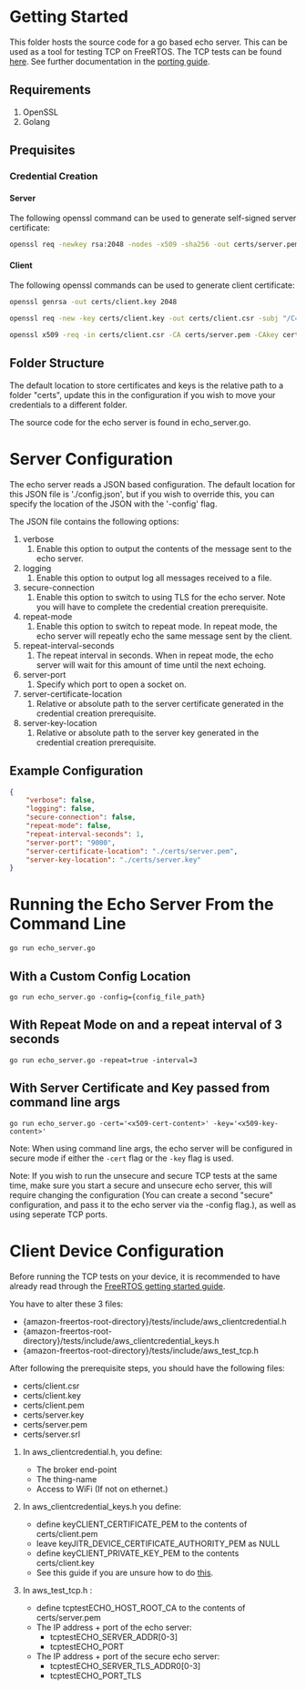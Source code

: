 # Getting Started
This folder hosts the source code for a go based echo server. This can be used as a tool for testing TCP on FreeRTOS.
The TCP tests can be found [here](https://github.com/aws/amazon-freertos/blob/master/libraries/abstractions/secure_sockets/test/iot_test_tcp.c). See further documentation in the [porting guide](https://docs.aws.amazon.com/freertos/latest/portingguide/afr-echo-server.html).
## Requirements
1. OpenSSL
1. Golang
## Prequisites
### Credential Creation
#### Server
The following openssl command can be used to generate self-signed server certificate:
```bash
openssl req -newkey rsa:2048 -nodes -x509 -sha256 -out certs/server.pem -keyout certs/server.key -days 365 -subj "/C=US/ST=WA/L=Place/O=YourCompany/OU=IT/CN=www.yours.com/emailAddress=yourEmail@your.com"
```
#### Client
The following openssl commands can be used to generate client certificate:
```bash
openssl genrsa -out certs/client.key 2048

openssl req -new -key certs/client.key -out certs/client.csr -subj "/C=US/ST=WA/L=Place/O=YourCompany/OU=IT/CN=www.yours.com/emailAddress=yourEmail@your.com"

openssl x509 -req -in certs/client.csr -CA certs/server.pem -CAkey certs/server.key -CAcreateserial -out certs/client.pem -days 365 -sha256
```
## Folder Structure
The default location to store certificates and keys is the relative path to a folder "certs", update this in the configuration if you wish to move your credentials to a different folder.

The source code for the echo server is found in echo_server.go.

# Server Configuration
The echo server reads a JSON based configuration. The default location for this JSON file is './config.json', but if you wish to override this, you can specify the location of the JSON with the '-config' flag.

The JSON file contains the following options:
1. verbose
    1. Enable this option to output the contents of the message sent to the echo server.
1. logging
    1. Enable this option to output log all messages received to a file.
1. secure-connection
    1. Enable this option to switch to using TLS for the echo server. Note you will have to complete the credential creation prerequisite.
1. repeat-mode
    1. Enable this option to switch to repeat mode. In repeat mode, the echo server will repeatly echo the same message sent by the client.
1. repeat-interval-seconds
    1. The repeat interval in seconds. When in repeat mode, the echo server will wait for this amount of time until the next echoing.
1. server-port
    1. Specify which port to open a socket on.
1. server-certificate-location
    1. Relative or absolute path to the server certificate generated in the credential creation prerequisite.
1. server-key-location
    1. Relative or absolute path to the server key generated in the credential creation prerequisite.
## Example Configuration
```json
{
    "verbose": false,
    "logging": false,
    "secure-connection": false,
    "repeat-mode": false,
    "repeat-interval-seconds": 1,
    "server-port": "9000",
    "server-certificate-location": "./certs/server.pem",
    "server-key-location": "./certs/server.key"
}
```
# Running the Echo Server From the Command Line
`go run echo_server.go`
## With a Custom Config Location
`go run echo_server.go -config={config_file_path}`
## With Repeat Mode on and a repeat interval of 3 seconds
`go run echo_server.go -repeat=true -interval=3`
## With Server Certificate and Key passed from command line args
`go run echo_server.go -cert='<x509-cert-content>' -key='<x509-key-content>'`

Note: When using command line args, the echo server will be configured in secure mode if either the `-cert` flag or the `-key` flag is used.

Note: If you wish to run the unsecure and secure TCP tests at the same time, make sure you start a secure and unsecure echo server, this will require changing the configuration (You can create a second "secure" configuration, and pass it to the echo server via the -config flag.), as well as using seperate TCP ports.

# Client Device Configuration
Before running the TCP tests on your device, it is recommended to have already read through the [FreeRTOS getting started guide](https://docs.aws.amazon.com/freertos/latest/userguide/freertos-getting-started.html).

You have to alter these 3 files:

* {amazon-freertos-root-directory}/tests/include/aws_clientcredential.h
* {amazon-freertos-root-directory}/tests/include/aws_clientcredential_keys.h
* {amazon-freertos-root-directory}/tests/include/aws_test_tcp.h

After following the prerequisite steps, you should have the following files:
* certs/client.csr
* certs/client.key
* certs/client.pem
* certs/server.key
* certs/server.pem
* certs/server.srl

1. In aws_clientcredential.h, you define:
	* The broker end-point
	* The thing-name
    * Access to WiFi (If not on ethernet.)

1. In aws_clientcredential_keys.h you define:
    * define keyCLIENT_CERTIFICATE_PEM to the contents of certs/client.pem
    * leave keyJITR_DEVICE_CERTIFICATE_AUTHORITY_PEM as NULL
    * define keyCLIENT_PRIVATE_KEY_PEM to the contents certs/client.key
    * See this guide if you are unsure how to do [this](https://docs.aws.amazon.com/freertos/latest/userguide/freertos-configure.html).
3. In aws_test_tcp.h :
    * define tcptestECHO_HOST_ROOT_CA to the contents of certs/server.pem
    * The IP address + port of the echo server:
        * tcptestECHO_SERVER_ADDR[0-3]
        * tcptestECHO_PORT
    * The IP address + port of the secure echo server:
        * tcptestECHO_SERVER_TLS_ADDR0[0-3]
        * tcptestECHO_PORT_TLS
